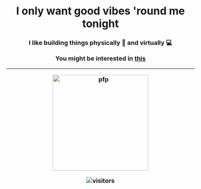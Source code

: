 <h1 align="center">I only want good vibes 'round me tonight</h1>

<h3 align="center"> I like building things physically 🤖 and virtually 💻</p>

<p align="center">You might be interested in <a href="https://vincentcayadi.vercel.app" target="_blank">this</a></p>

<hr>

<img src="https://www.github.com/vincent-cayadi.png" alt="pfp" height="256" width="256">

![visitors](https://visitor-badge.glitch.me/badge?page_id=vincent-cayadi.vincent-cayadi)
